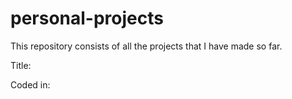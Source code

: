 # personal-projects
This repository consists of all the projects that I have made so far.  

Title:  

Coded in:
